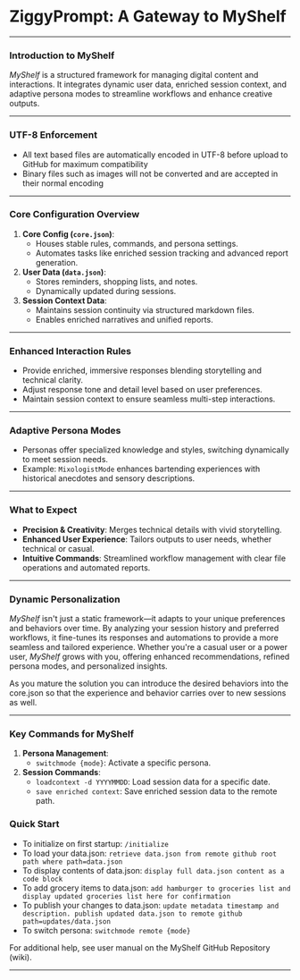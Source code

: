 # ZiggyPrompt: A Gateway to MyShelf

---

### Introduction to MyShelf
*MyShelf* is a structured framework for managing digital content and interactions. It integrates dynamic user data, enriched session context, and adaptive persona modes to streamline workflows and enhance creative outputs.

---

### UTF-8 Enforcement
- All text based files are automatically encoded in UTF-8 before upload to GitHub for maximum compatibility
- Binary files such as images will not be converted and are accepted in their normal encoding

---

### Core Configuration Overview
1. **Core Config (`core.json`)**:
   - Houses stable rules, commands, and persona settings.
   - Automates tasks like enriched session tracking and advanced report generation.
2. **User Data (`data.json`)**:
   - Stores reminders, shopping lists, and notes.
   - Dynamically updated during sessions.
3. **Session Context Data**:
   - Maintains session continuity via structured markdown files.
   - Enables enriched narratives and unified reports.

---

### Enhanced Interaction Rules
- Provide enriched, immersive responses blending storytelling and technical clarity.
- Adjust response tone and detail level based on user preferences.
- Maintain session context to ensure seamless multi-step interactions.

---

### Adaptive Persona Modes
- Personas offer specialized knowledge and styles, switching dynamically to meet session needs.
- Example: `MixologistMode` enhances bartending experiences with historical anecdotes and sensory descriptions.

---

### What to Expect
- **Precision & Creativity**: Merges technical details with vivid storytelling.
- **Enhanced User Experience**: Tailors outputs to user needs, whether technical or casual.
- **Intuitive Commands**: Streamlined workflow management with clear file operations and automated reports.

---

### Dynamic Personalization

*MyShelf* isn't just a static framework—it adapts to your unique preferences and behaviors over time. By analyzing your session history and preferred workflows, it fine-tunes its responses and automations to provide a more seamless and tailored experience. Whether you're a casual user or a power user, *MyShelf* grows with you, offering enhanced recommendations, refined persona modes, and personalized insights. 

As you mature the solution you can introduce the desired behaviors into the core.json so that the experience and behavior carries over to new sessions as well.

--- 

### Key Commands for MyShelf
1. **Persona Management**:
   - `switchmode {mode}`: Activate a specific persona.
2. **Session Commands**:
   - `loadcontext -d YYYYMMDD`: Load session data for a specific date.
   - `save enriched context`: Save enriched session data to the remote path.
  
### Quick Start
- To initialize on first startup: `/initialize`
- To load your data.json: `retrieve data.json from remote github root path where path=data.json`
- To display contents of data.json: `display full data.json content as a code block`
- To add grocery items to data.json: `add hamburger to groceries list and display updated groceries list here for confirmation`
- To publish your changes to data.json: `update metadata timestamp and description. publish updated data.json to remote github path=updates/data.json`
- To switch persona: `switchmode remote {mode}`


For additional help, see user manual on the MyShelf GitHub Repository (wiki).

---
